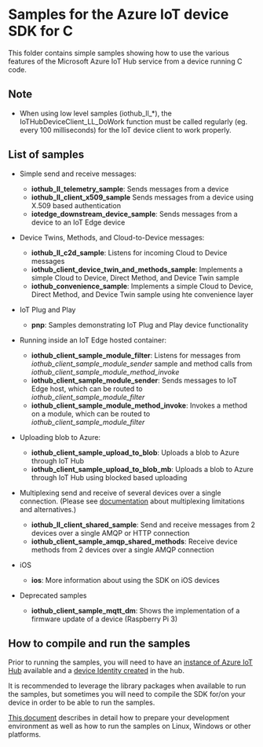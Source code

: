 # Samples for the Azure IoT device SDK for C

This folder contains simple samples showing how to use the various features of the Microsoft Azure IoT Hub service from a device running C code.

## Note
* When using low level samples (iothub_ll_*), the IoTHubDeviceClient_LL_DoWork function must be called regularly (eg. every 100 milliseconds) for the IoT device client to work properly.

## List of samples

* Simple send and receive messages:
  * **iothub_ll_telemetry_sample**: Sends messages from a device
  * **iothub_ll_client_x509_sample** Sends messages from a device using X.509 based authentication
  * **iotedge_downstream_device_sample**: Sends messages from a device to an IoT Edge device

* Device Twins, Methods, and Cloud-to-Device messages:
  * **iothub_ll_c2d_sample**: Listens for incoming Cloud to Device messages 
  * **iothub_client_device_twin_and_methods_sample**: Implements a simple Cloud to Device, Direct Method, and Device Twin sample
  * **iothub_convenience_sample**: Implements a simple Cloud to Device, Direct Method, and Device Twin sample using hte convenience layer

* IoT Plug and Play
  * **pnp**: Samples demonstrating IoT Plug and Play device functionality

* Running inside an IoT Edge hosted container:
  * **iothub_client_sample_module_filter**: Listens for messages from *iothub_client_sample_module_sender* sample and method calls from *iothub_client_sample_module_method_invoke*
  * **iothub_client_sample_module_sender**: Sends messages to IoT Edge host, which can be routed to *iothub_client_sample_module_filter*
  * **iothub_client_sample_module_method_invoke**: Invokes a method on a module, which can be routed to *iothub_client_sample_module_filter*
  
* Uploading blob to Azure:
  * **iothub_client_sample_upload_to_blob**: Uploads a blob to Azure through IoT Hub
  * **iothub_client_sample_upload_to_blob_mb**: Uploads a blob to Azure through IoT Hub using blocked based uploading

* Multiplexing send and receive of several devices over a single connection.  (Please see [documentation](../../doc/multiplexing_limitations.md) about multiplexing limitations and alternatives.)
  * **iothub_ll_client_shared_sample**: Send and receive messages from 2 devices over a single AMQP or HTTP connection
  * **iothub_client_sample_amqp_shared_methods**: Receive device methods from 2 devices over a single AMQP connection

* iOS
  * **ios**: More information about using the SDK on iOS devices

* Deprecated samples
  * **iothub_client_sample_mqtt_dm**: Shows the implementation of a firmware update of a device (Raspberry Pi 3)

## How to compile and run the samples

Prior to running the samples, you will need to have an [instance of Azure IoT Hub][lnk-setup-iot-hub]  available and a [device Identity created][lnk-manage-iot-hub] in the hub.

It is recommended to leverage the library packages when available to run the samples, but sometimes you will need to compile the SDK for/on your device in order to be able to run the samples.

[This document][devbox-setup] describes in detail how to prepare your development environment as well as how to run the samples on Linux, Windows or other platforms.

[devbox-setup]: ../../doc/devbox_setup.md
[lnk-setup-iot-hub]: https://aka.ms/howtocreateazureiothub
[lnk-manage-iot-hub]: https://aka.ms/manageiothub
